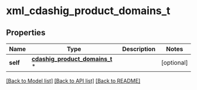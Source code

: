 # xml_cdashig_product_domains_t

## Properties
Name | Type | Description | Notes
------------ | ------------- | ------------- | -------------
**self** | [**cdashig_product_domains_t**](cdashig_product_domains.md) \* |  | [optional] 

[[Back to Model list]](../README.md#documentation-for-models) [[Back to API list]](../README.md#documentation-for-api-endpoints) [[Back to README]](../README.md)


